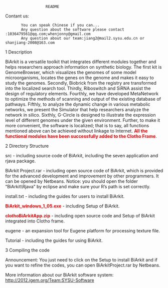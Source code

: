                       README

Contant us:

           You can speak Chinese if you can...
           Any question about the software please contact :1036479561@qq.com;whenjonny@gmail.com
           Any question about our team:jiang2@mail2.sysu.edu.cn or shanjiang-2008@163.com

1 Description

BiArkit is a versatile toolkit that integrates different modules together and helps researchers approach information on synthetic biology. The first kit is GenomeBrowser, which visualizes the genomes of some model microorganisms, locates the genes on the genome and makes it easy to study the genomes. Secondly, Biobrick from the registry are transformed into the localized search tool. Thirdly, Riboswitch and SiRNA assist the design of regulatory elements. Fourthly, we have developed MetaNetwork to optimize the methods of scanning and output of the existing database of pathways. Fifthly, to analyze the dynamic change in various metabolic networks, we present the Simulator that help researchers analyze the network in silico. Sixthly, G-Circle is designed to illustrate the expression level of different genomes under the given environment.  Further, to make it more convenient, the software is localized; that is to say, all functions mentioned above can be achieved without linkage to Internet. <FONT COLOR="RED"><B>All the functional modules have been successfully added to the Clotho Frame</FONT></B>. 

2 Directory Structure

src - including source code of BiArkit, including the seven application and rjava package. 

BiArkit Project.rar - including open source code of BiArkit, which is provided for the advanced development and improvement by other programmers. It can be opened by Netbeans. Notice: you should open the folder “BiArkit\Rjava” by eclipse and make sure your R’s path is set correctly.

install.txt - including the guides for users to install BiArkit.

<B><FONT COLOR="RED">BiArkit_windows_1_05.exe</FONT></B> - including Setup of BiArkit.

<B><FONT COLOR="RED">clothoBiArkitApp.zip</FONT></B> - including open source code and Setup of BiArkit integrated into Clotho frame.

eugene - an expansion tool for Eugene platform for processing texture file.

Tutorial - including the guides for using BiArkit.

3 Compiling the code

Announcement: You just need to click on the Setup to install BiArkit and if you want to refine the codes, you can open BiArkitProject.rar by Netbeans. 

More information about our BiArkit software system: http://2012.igem.org/Team:SYSU-Software
